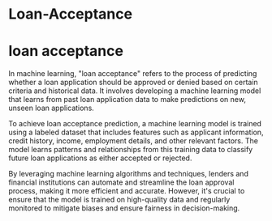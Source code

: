 # Loan-Acceptance
<h1>loan acceptance </h1>
<p>In machine learning, "loan acceptance" refers to the process of predicting whether a loan application should be approved or denied based on certain criteria and historical data. It involves developing a machine learning model that learns from past loan application data to make predictions on new, unseen loan applications.</p>
<p>To achieve loan acceptance prediction, a machine learning model is trained using a labeled dataset that includes features such as applicant information, credit history, income, employment details, and other relevant factors. The model learns patterns and relationships from this training data to classify future loan applications as either accepted or rejected.</p>
<p>By leveraging machine learning algorithms and techniques, lenders and financial institutions can automate and streamline the loan approval process, making it more efficient and accurate. However, it's crucial to ensure that the model is trained on high-quality data and regularly monitored to mitigate biases and ensure fairness in decision-making.</p>

